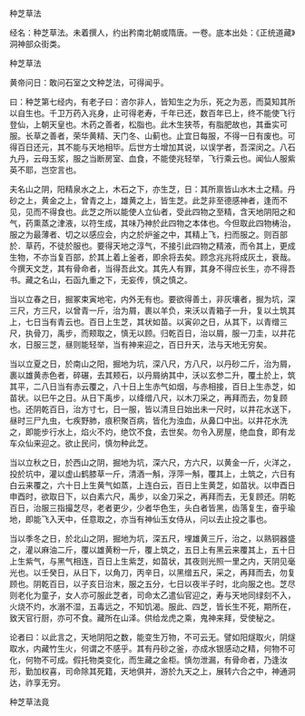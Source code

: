 种芝草法  

经名：种芝草法。未着撰人，约出矜南北朝或隋唐。一卷。底本出处：《正统道藏》洞神部众街类。  

种芝草法  

黄帝问日：敢问石室之文种芝法，可得闻乎。  

曰：种芝第七经内，有老子曰：咨尔非人，皆知生之为乐，死之为恶，而莫知其所以自生也。千卫万药入兆身，止可得老寿，千年已还，数百年已上，终不能使飞行登仙，上朝天皇也。木药之善者，松脂也。此木生狭苓，有脂肥故也，其垂实可服。长草之善者，荣华黄精、天门冬、山蓟也。止宜日每服，不得一日有废也。可得百日还元，其不能与天地相毕。后世方士增加其说，以误学者，吾深闵之。八石九丹，云母玉浆，服之当断房室、血食，不能使兆轻举，飞行乘云也。闻仙人服紫英不耶，岂空言也。  

夫名山之阴，阳精泉水之上，木石之下，亦生芝，日：其所禀皆山水木土之精。丹砂之上，黄金之上，曾青之上，雄黄之上，皆生芝。此芝非至德感神者，逢而不见，见而不得食也。此芝之所以能使人立仙者，受此四物之至精，含天地阴阳之和气，药熏蒸之津液，以符生成，其味乃神於此四物之本体也。今但取此四物梼治，服之为最薄者、切之以感应会，内之於炉釜之中，其精上飞，扫而服之。则百部於．草药，不徒於服也。要得天地之淳气，不接引此四物之精液，而令其上，更成生物，不亦当复百部，於其上着上釜者，即余将去矣。顾念兆兆将成灰土，衰哉。今撰天文芝，其有骨命者，当得吾此文。其先人有罪，其身不得应长生，亦不得吾书。藏之名山，石函九重之下，无妄传，慎之慎之。  

当以立春之日，掘冢束寅地宅，内外无有也。要欲得善土，非灰壤者，掘为坑，深三尺，方三尺，以曾青一斤，治为屑，裹以羊负，来沃以青箱子一升，复以土筑其上，七日当有青云也。百日上生芝，其状如苗。以寅卯之日，从其下，以青缯三尺，执骨刀，禹步，而颊取之，慎无以顾。归乾百日，治以屑，服一刀圭，以井花水，日服三芝，昼则能轻举，当有神来迎之，百日升天，法与天地无穷矣。  

当以立夏之日，於南山之阳，掘地为坑，深八尺，方八尺，以丹砂二斤，治为屑，裹以雄黄赤色者，碎碾，去其颊石，以丹屑纳其中，沃以玄参二升，覆土於上，筑其平，二八日当有赤云覆之，八十日上生赤气如烟，与赤相接，百日上生赤芝，如苗状。以巳午之日。从日下禹步，以绛缯八尺，以木刀采之，再拜而去，勿复顾也。还阴乾百日，治方寸七，日一服，皆以清旦日始出未一尺时，以井花水送下，昼时三尸九虫，七疾野肺，痕积聚百病，皆化为浊血，从鼻口中出。以井花水洗之，即能步行水上，焰火不灼，绝饮不食，去世矣。勿令入房屋，绝血食，即有龙车众仙来迎之。欲止民问，慎勿种此芝。  

当以立秋之日，於西山之阴，掘地为坑，深六尺，方六尺，以黄金一斤，火洋之，投於坑中，灌以虚山鹤膝草一斤，清酒一斛，浮萍一斛，覆其上，土筑之，六日有白云来覆之，六十日上生黄气如蒸，上连白云，百日上生黄芝，如苗状。以申酉日申酉时，欲取日下，以白素六尺，禹步，以金刀采之，再拜而去，无复顾还。阴乾百日，治服三指撮芝尽，老者更少，少者华色生，头白者皆黑，齿落复生，奋乎瑜地，即能飞入天中，任意取之，亦当有神仙玉女侍从，问以去止投之事也。  

当以季冬之日，於北山之阴，掘地为坑，深五尺，埋雄黄三斤，治之，以熟铜器盛之，灌以麻油二斤，覆以雄黄粉一斤，覆上筑之，五日上有黑云来覆其上，五十日上生紫气，与黑气相连，百日上生紫芝，如苗状，其夜则光照一里之内，天阴见毫光也。以壬癸日，从日下，以角刀，丙辛日，以黑缯五尺，采之，再拜而去，勿复顾也。阴乾百日，以子亥日治末，服之五分，七日以夜半子时，北向服之也。芝尽则老化为童子，女人亦可服此芝者，司命太乙遣仙官迎之，寿与天地同绿刻不入，火烧不灼，水溺不湿，五毒远之，不知饥渴。服此、四芝，皆长生不死，期所在，致天官行厨，亦可不食。藏所在山泽。供给龙虎之乘，鬼神来拜，受使秘之。  

论者曰：以此言之，天地阴阳之数，能变生万物，不可云无。譬如阳燧取火，阴燧取水，内藏竹生火，何谓之不感乎。其有丹砂之釜，亦成水银感动之精，何物不可化，何物不可成。假托物类变化，而生藏之金柜。慎勿泄漏，有骨命者，乃逢汝形，勤加权喜，司命除其死籍，天地俱并，游於九天之上，展转六合之中，神通洞达，祚享无穷。  

种芝草法竟  
